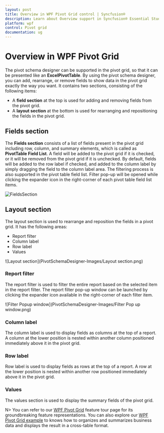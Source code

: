 ```yaml
---
layout: post
title: Overview in WPF Pivot Grid control | Syncfusion®
description: Learn about Overview support in Syncfusion® Essential Studio® WPF Pivot Grid control, its elements and more.
platform: wpf
control: Pivot grid
documentation: ug
---
```


# Overview in WPF Pivot Grid

The pivot schema designer can be supported in the pivot grid, so that it can be presented like an **ExcelPivotTable**. By using the pivot schema designer, you can add, rearrange, or remove fields to show data in the pivot grid exactly the way you want. It contains two sections, consisting of the following items:

* A **field section** at the top is used for adding and removing fields from the pivot grid.
* A **layout section** at the bottom is used for rearranging and repositioning the fields in the pivot grid.

## Fields section

The **Fields section** consists of a list of fields present in the pivot grid including row, column, and summary elements, which is called as **PivotTable Field List**. A field will be added to the pivot grid if it is checked, or it will be removed from the pivot grid if it is unchecked. By default, fields will be added to the row label if checked, and added to the column label by simply dragging the field to the column label area. The filtering process is also supported in the pivot table field list. Filter pop-up will be opened while clicking the expander icon in the right-corner of each pivot table field list items.

![FieldsSection](PivotSchemaDesigner-Images/FieldsSection.png)

## Layout section

The layout section is used to rearrange and reposition the fields in a pivot grid. It has the following areas:

* Report filter
* Column label
* Row label
* Values

![Layout section](PivotSchemaDesigner-Images/Layout section.png)

### Report filter

The report filter is used to filter the entire report based on the selected item in the report filter. The report filter pop-up window can be launched by clicking the expander icon available in the right-corner of each filter item.

![Filter Popup window](PivotSchemaDesigner-Images/Filter Pop up window.png)

### Column label

The column label is used to display fields as columns at the top of a report. A column at the lower position is nested within another column positioned immediately above it in the pivot grid.

### Row label

Row label is used to display fields as rows at the top of a report. A row at the lower position is nested within another row positioned immediately above it in the pivot grid.

### Values

The values section is used to display the summary fields of the pivot grid.


N> You can refer to our [WPF Pivot Grid](https://www.syncfusion.com/wpf-controls/pivot-grid) feature tour page for its groundbreaking feature representations. You can also explore our [WPF Pivot Grid example](https://github.com/syncfusion/wpf-demos) to knows how to organizes and summarizes business data and displays the result in a cross-table format.
